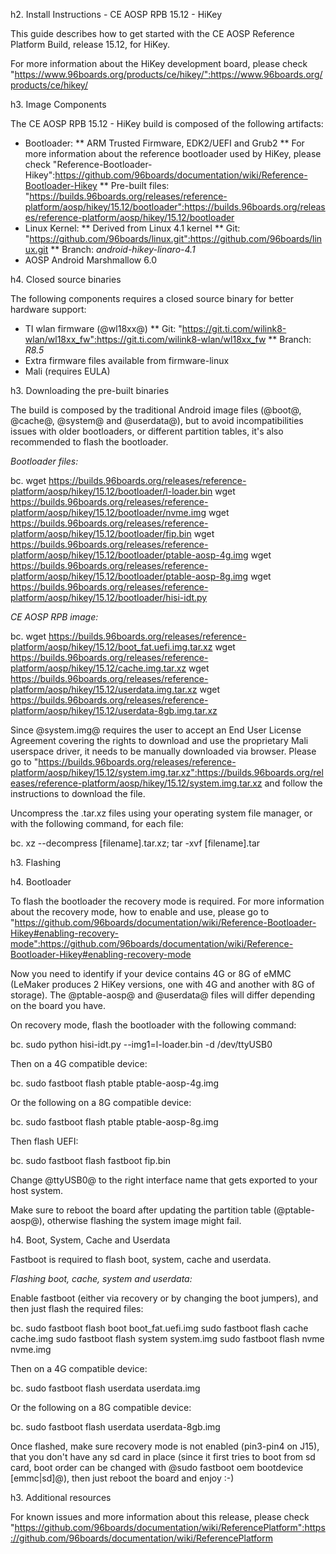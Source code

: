 
h2. Install Instructions - CE AOSP RPB 15.12 - HiKey

This guide describes how to get started with the CE AOSP Reference Platform Build, release 15.12, for HiKey.

For more information about the HiKey development board, please check "https://www.96boards.org/products/ce/hikey/":https://www.96boards.org/products/ce/hikey/

h3. Image Components

The CE AOSP RPB 15.12 - HiKey build is composed of the following artifacts:

* Bootloader:
** ARM Trusted Firmware, EDK2/UEFI and Grub2
** For more information about the reference bootloader used by HiKey, please check "Reference-Bootloader-Hikey":https://github.com/96boards/documentation/wiki/Reference-Bootloader-Hikey
** Pre-built files: "https://builds.96boards.org/releases/reference-platform/aosp/hikey/15.12/bootloader":https://builds.96boards.org/releases/reference-platform/aosp/hikey/15.12/bootloader
* Linux Kernel:
** Derived from Linux 4.1 kernel
** Git: "https://github.com/96boards/linux.git":https://github.com/96boards/linux.git
** Branch: *android-hikey-linaro-4.1*
* AOSP Android Marshmallow 6.0

h4. Closed source binaries

The following components requires a closed source binary for better hardware support:

* TI wlan firmware (@wl18xx@)
** Git: "https://git.ti.com/wilink8-wlan/wl18xx_fw":https://git.ti.com/wilink8-wlan/wl18xx_fw
** Branch: *R8.5*
* Extra firmware files available from firmware-linux
* Mali (requires EULA)

h3. Downloading the pre-built binaries

The build is composed by the traditional Android image files (@boot@, @cache@, @system@ and @userdata@), but to avoid incompatibilities issues with older bootloaders, or different partition tables, it's also recommended to flash the bootloader.

*Bootloader files:*

bc. wget https://builds.96boards.org/releases/reference-platform/aosp/hikey/15.12/bootloader/l-loader.bin
wget https://builds.96boards.org/releases/reference-platform/aosp/hikey/15.12/bootloader/nvme.img
wget https://builds.96boards.org/releases/reference-platform/aosp/hikey/15.12/bootloader/fip.bin
wget https://builds.96boards.org/releases/reference-platform/aosp/hikey/15.12/bootloader/ptable-aosp-4g.img
wget https://builds.96boards.org/releases/reference-platform/aosp/hikey/15.12/bootloader/ptable-aosp-8g.img
wget https://builds.96boards.org/releases/reference-platform/aosp/hikey/15.12/bootloader/hisi-idt.py

*CE AOSP RPB image:*

bc. wget https://builds.96boards.org/releases/reference-platform/aosp/hikey/15.12/boot_fat.uefi.img.tar.xz
wget https://builds.96boards.org/releases/reference-platform/aosp/hikey/15.12/cache.img.tar.xz
wget https://builds.96boards.org/releases/reference-platform/aosp/hikey/15.12/userdata.img.tar.xz
wget https://builds.96boards.org/releases/reference-platform/aosp/hikey/15.12/userdata-8gb.img.tar.xz

Since @system.img@ requires the user to accept an End User License Agreement covering the rights to download and use the proprietary Mali userspace driver, it needs to be manually downloaded via browser. Please go to "https://builds.96boards.org/releases/reference-platform/aosp/hikey/15.12/system.img.tar.xz":https://builds.96boards.org/releases/reference-platform/aosp/hikey/15.12/system.img.tar.xz and follow the instructions to download the file.

Uncompress the .tar.xz files using your operating system file manager, or with the following command, for each file:

bc. xz --decompress [filename].tar.xz; tar -xvf [filename].tar

h3. Flashing

h4. Bootloader

To flash the bootloader the recovery mode is required. For more information about the recovery mode, how to enable and use, please go to "https://github.com/96boards/documentation/wiki/Reference-Bootloader-Hikey#enabling-recovery-mode":https://github.com/96boards/documentation/wiki/Reference-Bootloader-Hikey#enabling-recovery-mode

Now you need to identify if your device contains 4G or 8G of eMMC (LeMaker produces 2 HiKey versions, one with 4G and another with 8G of storage). The @ptable-aosp@ and @userdata@ files will differ depending on the board you have.

On recovery mode, flash the bootloader with the following command:

bc. sudo python hisi-idt.py --img1=l-loader.bin -d /dev/ttyUSB0

Then on a 4G compatible device:

bc. sudo fastboot flash ptable ptable-aosp-4g.img

Or the following on a 8G compatible device:

bc. sudo fastboot flash ptable ptable-aosp-8g.img

Then flash UEFI:

bc. sudo fastboot flash fastboot fip.bin

Change @ttyUSB0@ to the right interface name that gets exported to your host system.

Make sure to reboot the board after updating the partition table (@ptable-aosp@), otherwise flashing the system image might fail.

h4. Boot, System, Cache and Userdata

Fastboot is required to flash boot, system, cache and userdata.

*Flashing boot, cache, system and userdata:*

Enable fastboot (either via recovery or by changing the boot jumpers), and then just flash the required files:

bc. sudo fastboot flash boot boot_fat.uefi.img
sudo fastboot flash cache cache.img
sudo fastboot flash system system.img
sudo fastboot flash nvme nvme.img

Then on a 4G compatible device:

bc. sudo fastboot flash userdata userdata.img

Or the following on a 8G compatible device:

bc. sudo fastboot flash userdata userdata-8gb.img


Once flashed, make sure recovery mode is not enabled (pin3-pin4 on J15), that you don't have any sd card in place (since it first tries to boot from sd card, boot order can be changed with @sudo fastboot oem bootdevice [emmc|sd]@), then just reboot the board and enjoy :-)

h3. Additional resources

For known issues and more information about this release, please check "https://github.com/96boards/documentation/wiki/ReferencePlatform":https://github.com/96boards/documentation/wiki/ReferencePlatform
